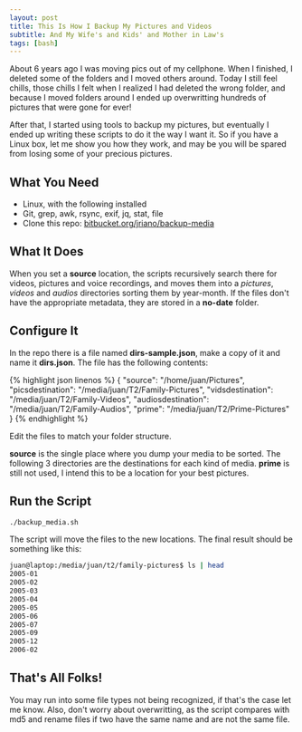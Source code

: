 ```yaml
---
layout: post
title: This Is How I Backup My Pictures and Videos
subtitle: And My Wife's and Kids' and Mother in Law's
tags: [bash]
---
```


About 6 years ago I was moving pics out of my cellphone. When I finished, I deleted some of the folders and I moved others around. Today I still feel chills, those chills I felt when I realized I had deleted the wrong folder, and because I moved folders around I ended up overwritting hundreds of pictures that were gone for ever!

After that, I started using tools to backup my pictures, but eventually I ended up writing these scripts to do it the way I want it. So if you have a Linux box, let me show you how they work, and may be you will be spared from losing some of your precious pictures.

## What You Need

* Linux, with the following installed
* Git, grep, awk, rsync, exif, jq, stat, file
* Clone this repo: [bitbucket.org/jriano/backup-media](https://bitbucket.org/jriano/backup-media)

## What It Does

When you set a **source** location, the scripts recursively search there for videos, pictures and voice recordings, and moves them into a *pictures*, *videos* and *audios* directories sorting them by year-month. If the files don't have the appropriate metadata, they are stored in a **no-date** folder.

## Configure It

In the repo there is a file named **dirs-sample.json**, make a copy of it and name it **dirs.json**. The file has the following contents:

{% highlight json linenos %}
{
    "source": "/home/juan/Pictures",
    "picsdestination": "/media/juan/T2/Family-Pictures",
    "vidsdestination": "/media/juan/T2/Family-Videos",
    "audiosdestination": "/media/juan/T2/Family-Audios",
    "prime": "/media/juan/T2/Prime-Pictures"
}
{% endhighlight %}

Edit the files to match your folder structure.

**source** is the single place where you dump your media to be sorted. The following 3 directories are the destinations for each kind of media. **prime** is still not used, I intend this to be a location for your best pictures.

## Run the Script

```bash
./backup_media.sh
```
The script will move the files to the new locations. The final result should be something like this:

```bash
juan@laptop:/media/juan/t2/family-pictures$ ls | head
2005-01
2005-02
2005-03
2005-04
2005-05
2005-06
2005-07
2005-09
2005-12
2006-02
```

## That's All Folks!

You may run into some file types not being recognized, if that's the case let me know. Also, don't worry about overwritting, as the script compares with md5 and rename files if two have the same name and are not the same file.